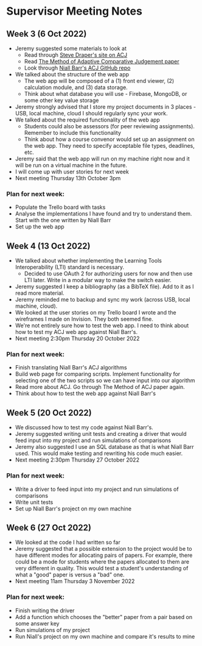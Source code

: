 # Supervisor Meeting Notes

## Week 3 (6 Oct 2022)


* Jeremy suggested some materials to look at
    - Read through [Steve Draper's site on ACJ](https://www.psy.gla.ac.uk/~steve/myNewWave/apr/)
    - Read [The Method of Adaptive Comparative Judgement paper](https://www.tandfonline.com/doi/full/10.1080/0969594X.2012.665354)
    - Look through [Niall Barr's ACJ GitHub repo](https://github.com/niallb/ACJ-LTI)
* We talked about the structure of the web app
    - The web app will be composed of a (1) front end viewer, (2) calculation module, and (3) data storage.
    - Think about what database you will use - Firebase, MongoDB, or some other key value storage
* Jeremy strongly advised that I store my project documents in 3 places - USB, local machine, cloud I should regularly sync your work.
* We talked about the required functionality of the web app
    - Students could also be assessors (for peer reviewing assignments). Remember to include this functionality
    - Think about how a course convenor would set up an assignment on the web app. They need to specify acceptable file types, deadlines, etc.
* Jeremy said that the web app will run on my machine right now and it will be run on a virtual machine in the future.
* I will come up with user stories for next week
* Next meeting Thursday 13th October 3pm

### Plan for next week:

- Populate the Trello board with tasks
- Analyse the implementations I have found and try to understand them. Start with the one written by Niall Barr
- Set up the web app


## Week 4 (13 Oct 2022)

* We talked about whether implementing the Learning Tools Interoperability (LTI) standard is necessary.
    - Decided to use OAuth 2 for authorizing users for now and then use LTI later. Write in a modular way to make the switch easier.
* Jeremy suggested I keep a bibliography (as a BibTeX file). Add to it as I read more material.
* Jeremy reminded me to backup and sync my work (across USB, local machine, cloud).
* We looked at the user stories on my Trello board I wrote and the wireframes I made on Invision. They both seemed fine.
* We're not entirely sure how to test the web app. I need to think about how to test my ACJ web app against Niall Barr's.
* Next meeting 2:30pm Thursday 20 October 2022

### Plan for next week:

* Finish translating Niall Barr's ACJ algorithms
* Build web page for comparing scripts. Implement functionality for selecting one of the two scripts so we can have input into our algorithm
* Read more about ACJ. Go through The Method of ACJ paper again.
* Think about how to test the web app against Niall Barr's

## Week 5 (20 Oct 2022)

 * We discussed how to test my code against Niall Barr's.
 * Jeremy suggested writing unit tests and creating a driver that would feed input into my project and run simulations of comparisons
 * Jeremy also suggested I use an SQL database as that is what Niall Barr used. This would make testing and rewriting his code much easier.
 * Next meeting 2:30pm Thursday 27 October 2022

### Plan for next week:

* Write a driver to feed input into my project and run simulations of comparisons
* Write unit tests
* Set up Niall Barr's project on my own machine

## Week 6 (27 Oct 2022)

* We looked at the code I had written so far
* Jeremy suggested that a possible extension to the project would be to have different modes for allocating pairs of papers. For example, there could be a mode for students where the papers allocated to them are very different in quality. This would test a student's understanding of what a "good" paper is versus a "bad" one.
* Next meeting 11am Thursday 3 November 2022

### Plan for next week:

* Finish writing the driver
* Add a function which chooses the "better" paper from a pair based on some answer key
* Run simulations of my project
* Run Niall's project on my own machine and compare it's results to mine